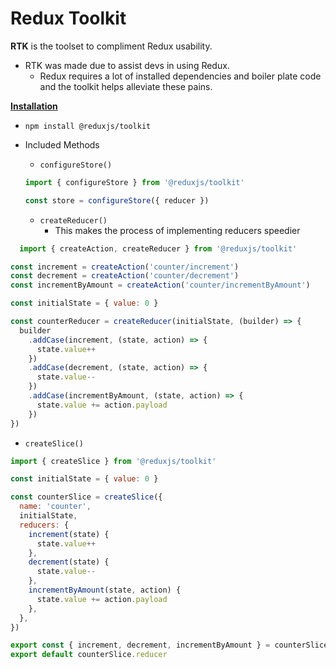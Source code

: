 # Redux Toolkit

**RTK** is the toolset to compliment Redux usability.

- RTK was made due to assist devs in using Redux.
  - Redux requires a lot of installed dependencies and boiler plate code and the toolkit helps alleviate these pains.

[**Installation**](https://redux-toolkit.js.org/)

- `npm install @reduxjs/toolkit`
- Included Methods
  - `configureStore()`

  ```js
  import { configureStore } from '@reduxjs/toolkit'

  const store = configureStore({ reducer })
  ```

  - `createReducer()`
    - This makes the process of implementing reducers speedier

```js
  import { createAction, createReducer } from '@reduxjs/toolkit'

const increment = createAction('counter/increment')
const decrement = createAction('counter/decrement')
const incrementByAmount = createAction('counter/incrementByAmount')

const initialState = { value: 0 }

const counterReducer = createReducer(initialState, (builder) => {
  builder
    .addCase(increment, (state, action) => {
      state.value++
    })
    .addCase(decrement, (state, action) => {
      state.value--
    })
    .addCase(incrementByAmount, (state, action) => {
      state.value += action.payload
    })
})
```


  - `createSlice()`

```js
import { createSlice } from '@reduxjs/toolkit'

const initialState = { value: 0 }

const counterSlice = createSlice({
  name: 'counter',
  initialState,
  reducers: {
    increment(state) {
      state.value++
    },
    decrement(state) {
      state.value--
    },
    incrementByAmount(state, action) {
      state.value += action.payload
    },
  },
})

export const { increment, decrement, incrementByAmount } = counterSlice.actions
export default counterSlice.reducer
```


